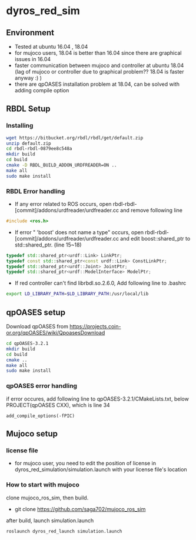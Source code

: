 # dyros_red_sim

## Environment 
* Tested at ubuntu 16.04 , 18.04
* for mujoco users, 18.04 is better than 16.04 since there are graphical issues in 16.04
* faster communication between mujoco and controller at ubuntu 18.04 (lag of mujoco or controller due to graphical problem?? 18.04 is faster anyway :) )
* there are qpOASES installation problem at 18.04, can be solved with adding compile option


## RBDL Setup 

### Installing
```sh
wget https://bitbucket.org/rbdl/rbdl/get/default.zip
unzip default.zip
cd rbdl-rbdl-0879ee8c548a
mkdir build
cd build
cmake -D RBDL_BUILD_ADDON_URDFREADER=ON ..
make all
sudo make install
```

### RBDL Error handling
* If any error related to ROS occurs, open rbdl-rbdl-[commit]/addons/urdfreader/urdfreader.cc and remove following line
```cpp
#include <ros.h>
```
* If error " 'boost' does not name a type" occurs, open rbdl-rbdl-[commit]/addons/urdfreader/urdfreader.cc and edit boost::shared_ptr to std::shared_ptr. (line 15~18)
```cpp
typedef std::shared_ptr<urdf::Link> LinkPtr;
typedef const std::shared_ptr<const urdf::Link> ConstLinkPtr;
typedef std::shared_ptr<urdf::Joint> JointPtr;
typedef std::shared_ptr<urdf::ModelInterface> ModelPtr;
```

* If red controller can't find librbdl.so.2.6.0, Add following line to .bashrc 
```sh
export LD_LIBRARY_PATH=$LD_LIBRARY_PATH:/usr/local/lib
```


## qpOASES setup
Download qpOASES from https://projects.coin-or.org/qpOASES/wiki/QpoasesDownload
```sh
cd qpOASES-3.2.1
mkdir build
cd build
cmake ..
make all
sudo make install
```

### qpOASES error handling
if error occures, add following line to qpOASES-3.2.1/CMakeLists.txt, below PROJECT(qpOASES CXX), which is line 34

```
add_compile_options(-fPIC)
```


## Mujoco setup

### license file 
* for mujoco user, you need to edit the position of license in dyros_red_simulation/simulation.launch with your license file's location

### How to start with mujoco ###
clone mujoco_ros_sim, then build. 
* git clone https://github.com/saga702/mujoco_ros_sim

after build, launch simulation.launch 
```sh
roslaunch dyros_red_launch simulation.launch 
```

